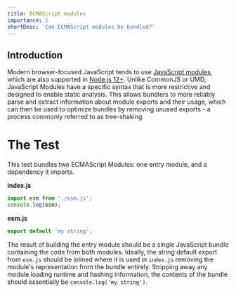 ```yaml
---
title: ECMAScript modules
importance: 1
shortDesc: 'Can ECMAScript modules be bundled?'
---
```


## Introduction

Modern browser-focused JavaScript tends to use [JavaScript modules](https://developer.mozilla.org/en-US/docs/Web/JavaScript/Guide/Modules), which are also supported in [Node.js 12+](https://nodejs.org/api/esm.html). Unlike CommonJS or UMD, JavaScript Modules have a specific syntax that is more restrictive and designed to enable static analysis. This allows bundlers to more reliably parse and extract information about module exports and their usage, which can then be used to optimize bundles by removing unused exports - a process commonly referred to as tree-shaking.

# The Test

This test bundles two ECMAScript Modules: one entry module, and a dependency it imports.

**index.js**

```js
import esm from './esm.js';
console.log(esm);
```

**esm.js**

```js
export default 'my string';
```

The result of building the entry module should be a single JavaScript bundle containing the code from both modules. Ideally, the string default export from `esm.js` should be inlined where it is used in `index.js` removing the module's representation from the bundle entirely. Stripping away any module loading runtime and hashing information, the contents of the bundle should essentially be `console.log('my string')`.
